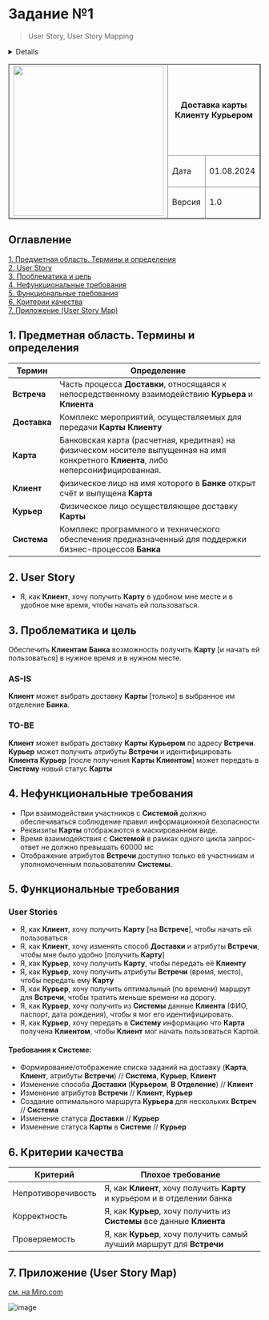# Задание №1
> User Story, User Story Mapping

<details>
<br>

1. Выбрать предметную область;
2. Составить одну или несколько User Story;
3. Описать проблематику и цель (AS-IS и TO-BE);
4. Сформулировать нефункциональные требования;
5. Сформулировать функциональные требования;
6. Выбрать 3 критерия качества и написать на каждый по «плохому» требованию (для которого этот критерий не выполняется);
7. Сформировать User Story Map, выделив MVP, следующий релиз и бэклог (как инструмент можно использовать https://miro.com/).

</details>

<table width="1000" border="1">
<thead>
  <tr>
    <td rowspan="3"><img width="300px" src="https://github.com/user-attachments/assets/9d985eaa-c3fc-4ab3-b84c-4acbd7c1bbb2"></td>
    <td colspan="2" width="700"><p align="center"><b>Доставка карты Клиенту Курьером</b></p></td>
  </tr>
  <tr>
    <td>Дата</td>
    <td>01.08.2024</td>
  </tr>
  <tr>
    <td>Версия</td>
    <td>1.0</td>
  </tr>
</thead>
</table>


## Оглавление
[1. Предметная область. Термины и определения](#title1) <br> 
[2. User Story](#title2)</br>
[3. Проблематика и цель](#title3)</br>
[4. Нефункциональные требования](#title4)</br>
[5. Функциональные требования](#title5)</br>
[6. Критерии качества](#title6)</br>
[7. Приложение (User Story Map)](#title7)</br>

## <a id="title1"> 1. Предметная область. Термины и определения </a>

|Термин	|Определение|
|---|---|
|**Встреча**	|Часть процесса **Доставки**, относящаяся к непосредственному взаимодействию **Курьера** и **Клиента**|
|**Доставка**	|Комплекс мероприятий, осуществляемых для передачи **Карты** **Клиенту**|
|**Карта**	|Банковская карта (расчетная, кредитная) на физическом носителе выпущенная на имя конкретного **Клиента**, либо неперсонифицированная.|
|**Клиент**	|физическое лицо на имя которого в **Банке** открыт счёт и выпущена **Карта**|
|**Курьер**	|Физическое лицо осуществляющее доставку **Карты**|
|**Система**	|Комплекс программного и технического обеспечения предназначенный для поддержки бизнес-процессов **Банка**|

## <a id="title2"> 2. User Story </a>

- Я, как **Клиент**, хочу получить **Карту** в удобном мне месте и в удобное мне время, чтобы начать ей пользоваться.

## <a id="title3"> 3. Проблематика и цель </a>

Обеспечить **Клиентам** **Банка** возможность получить **Карту** [и начать ей пользоваться] в нужное время и в нужном месте.

### AS-IS
**Клиент** может выбрать доставку **Карты** [только] в выбранное им отделение **Банка**.

### TO-BE
**Клиент** может выбрать доставку **Карты** **Курьером** по адресу **Встречи**.
**Курьер** может получить атрибуты **Встречи**  и идентифицировать **Клиента**
**Курьер** [после получения **Карты** **Клиентом**] может передать в **Систему** новый статус **Карты**

## <a id="title4"> 4. Нефункциональные требования </a>
- При взаимодействии участников с **Системой** должно обеспечиваться соблюдение правил информационной безопасности
- Реквизиты **Карты** отображаются в маскированном виде.
- Время взаимодействия с **Системой** в рамках одного цикла запрос-ответ не должно превышать 60000 мс
- Отображение атрибутов **Встречи** доступно только её участникам и уполномоченным пользователям **Системы**.

## <a id="title5"> 5. Функциональные требования </a>

### User Stories
- Я, как **Клиент**, хочу получить **Карту** [на **Встрече**], чтобы начать ей пользоваться 
- Я, как **Клиент**, хочу изменять способ **Доставки** и атрибуты **Встречи**, чтобы мне было удобно [получить **Карту**]
- Я, как **Курьер**, хочу получить **Карту**, чтобы передать её **Клиенту**
- Я, как **Курьер**, хочу получить атрибуты **Встречи** (время, место), чтобы передать ему **Карту** 
- Я, как **Курьер**, хочу получить оптимальный (по времени) маршрут для **Встречи**, чтобы тратить меньше времени на дорогу.
- Я, как **Курьер**, хочу получить из **Системы** данные **Клиента** (ФИО, паспорт, дата рождения), чтобы я мог его идентифицировать.
- Я, как **Курьер**, хочу передать в **Систему** информацию что **Карта** получена **Клиентом**, чтобы **Клиент** мог начать пользоваться Картой.

#### Требования к **Системе**:
- Формирование/отображение списка заданий на доставку (**Карта**, **Клиент**, атрибуты **Встречи**) // **Система**, **Курьер**, **Клиент**
- Изменение способа **Доставки** (**Курьером**, **В Отделение**) // **Клиент**
- Изменение атрибутов **Встречи** // **Клиент**, **Курьер**
- Создание оптимального маршрута **Курьера** для нескольких **Встреч** // **Система**
- Изменение статуса **Доставки** // **Курьер**
- Изменение статуса **Карты** в **Системе** // **Курьер**

## <a id="title6"> 6. Критерии качества </a>
|Критерий	|Плохое требование|
|-----|----|
|Непротиворечивость|Я, как **Клиент**, хочу получить **Карту** <br> и курьером и в отделении банка|
|Корректность|Я, как **Курьер**, хочу получить из **Системы** все данные **Клиента**|
|Проверяемость|Я, как **Курьер**, хочу получить самый лучший маршрут для **Встречи**|

## <a id="title7"> 7. Приложение (User Story Map) </a>

[см. на Miro.com](https://miro.com/app/board/uXjVKtJ3ukw=/?share_link_id=430464329736)

![image](https://github.com/user-attachments/assets/5fca123e-2de3-46ad-a23a-6c07c4c15c55)


<br>
<br>
